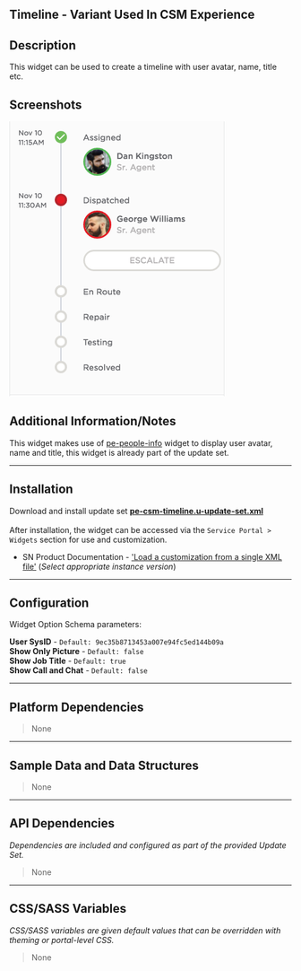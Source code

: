 ## Timeline - Variant Used In CSM Experience

## Description

This widget can be used to create a timeline with user avatar, name, title etc.

## Screenshots
![alt text](../../images/pe-csm-timeline.png "PE CSM Timeline")

## Additional Information/Notes 
This widget makes use of [pe-people-info](https://github.com/platform-experience/serviceportal-widget-library/tree/master/People%20Card/pe-people-info) widget to display user avatar, name and title, this widget is already part of the update set.

---
## Installation
Download and install update set **[pe-csm-timeline.u-update-set.xml](pe-csm-timeline.u-update-set.xml)** <br/><br/>
After installation, the widget can be accessed via the `Service Portal > Widgets` section for use and customization.<br/>
* SN Product Documentation - ['Load a customization from a single XML file'](https://docs.servicenow.com/search?q=Load+a+customization+from+a+single+XML+file)   (<i>Select appropriate instance version</i>)

---
## Configuration
Widget Option Schema parameters:

**User SysID** - `Default: 9ec35b8713453a007e94fc5ed144b09a`<br/>
**Show Only Picture** - `Default: false`<br/>
**Show Job Title** -  `Default: true`<br/>
**Show Call and Chat** -  `Default: false`<br/>

---
## Platform Dependencies
> None
---
## Sample Data and Data Structures
> None
---
## API Dependencies
<i>Dependencies are included and configured as part of the provided Update Set.</i>
> None
---
## CSS/SASS Variables
_CSS/SASS variables are given default values that can be overridden with theming or portal-level CSS._
> None